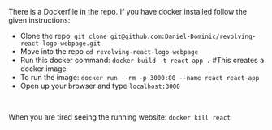 There is a Dockerfile in the repo. If you have docker installed follow the given instructions:
- Clone the repo: `git clone git@github.com:Daniel-Dominic/revolving-react-logo-webpage.git`
- Move into the repo `cd revolving-react-logo-webpage`
- Run this docker command: `docker build -t react-app .`           #This creates a docker image
- To run the image: `docker run --rm -p 3000:80 --name react react-app`
- Open up your browser and type `localhost:3000`
<br>
 
When you are tired seeing the running website: `docker kill react`
